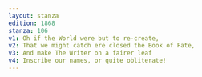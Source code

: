 ```yaml
---
layout: stanza
edition: 1868
stanza: 106
v1: Oh if the World were but to re-create,
v2: That we might catch ere closed the Book of Fate,
v3: And make The Writer on a fairer leaf
v4: Inscribe our names, or quite obliterate!
---
```

